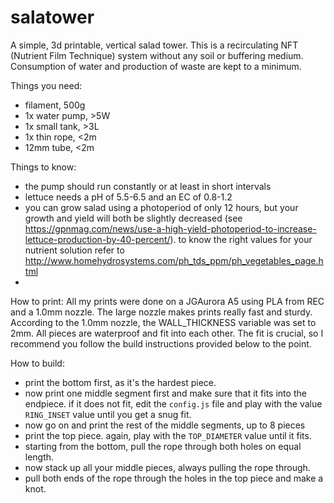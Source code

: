 # salatower
A simple, 3d printable, vertical salad tower. This is a recirculating NFT
(Nutrient Film Technique) system without any soil or buffering medium. Consumption
of water and production of waste are kept to a minimum.

Things you need:
- filament, 500g
- 1x water pump, >5W
- 1x small tank, >3L
- 1x thin rope, <2m
- 12mm tube, <2m

Things to know:
- the pump should run constantly or at least in short intervals
- lettuce needs a pH of 5.5-6.5 and an EC of 0.8-1.2
- you can grow salad using a photoperiod of only 12 hours, but your growth and
  yield will both be slightly decreased (see https://gpnmag.com/news/use-a-high-yield-photoperiod-to-increase-lettuce-production-by-40-percent/).
  to know the right values for your nutrient solution refer to http://www.homehydrosystems.com/ph_tds_ppm/ph_vegetables_page.html
-

How to print:
All my prints were done on a JGAurora A5 using PLA from REC and a 1.0mm nozzle.
The large nozzle makes prints really fast and sturdy. According to the 1.0mm
nozzle, the WALL_THICKNESS variable was set to 2mm. All pieces are waterproof
and fit into each other. The fit is crucial, so I recommend you follow the
build instructions provided below to the point.


How to build:
- print the bottom first, as it's the hardest piece.
- now print one middle segment first and make sure that it fits into the
  endpiece. if it does not fit, edit the `config.js` file and play with the
  value `RING_INSET` value until you get a snug fit.
- now go on and print the rest of the middle segments, up to 8 pieces
- print the top piece. again, play with the `TOP_DIAMETER` value until it fits.
- starting from the bottom, pull the rope through both holes on equal length.
- now stack up all your middle pieces, always pulling the rope through.
- pull both ends of the rope through the holes in the top piece and make a knot.
